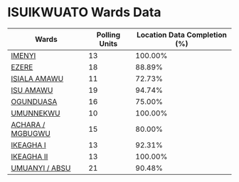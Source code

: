 
# ISUIKWUATO Wards Data

| Wards | Polling Units | Location Data Completion (%) |
| ---- | ----- | ------- |
| [IMENYI](./wards/79-imenyi) | 13 | 100.00% |
| [EZERE](./wards/80-ezere) | 18 | 88.89% |
| [ISIALA AMAWU](./wards/81-isiala-amawu) | 11 | 72.73% |
| [ISU AMAWU](./wards/82-isu-amawu) | 19 | 94.74% |
| [OGUNDUASA](./wards/83-ogunduasa) | 16 | 75.00% |
| [UMUNNEKWU](./wards/84-umunnekwu) | 10 | 100.00% |
| [ACHARA / MGBUGWU](./wards/85-achara-/-mgbugwu) | 15 | 80.00% |
| [IKEAGHA I](./wards/86-ikeagha-i) | 13 | 92.31% |
| [IKEAGHA II](./wards/87-ikeagha-ii) | 13 | 100.00% |
| [UMUANYI / ABSU](./wards/88-umuanyi-/-absu) | 21 | 90.48% |




